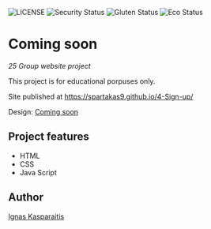 ![LICENSE](https://img.shields.io/badge/license-mit-blue.svg?style=flat-square)
![Security Status](https://img.shields.io/security-headers?label=Security&url=https%3A%2F%2Fgithub.com&style=flat-square)
![Gluten Status](https://img.shields.io/badge/Gluten-Free-green.svg)
![Eco Status](https://img.shields.io/badge/ECO-Friendly-green.svg)

# Coming soon

_25 Group website project_

This project is for educational porpuses only.

Site published at https://spartakas9.github.io/4-Sign-up/

Design: [Coming soon](https://cdn.discordapp.com/attachments/648536139677958156/651479019476221953/coming-soon-wide.png)

## Project features

- HTML
- CSS
- Java Script


## Author

[Ignas Kasparaitis](https://github.com/Spartakas9)